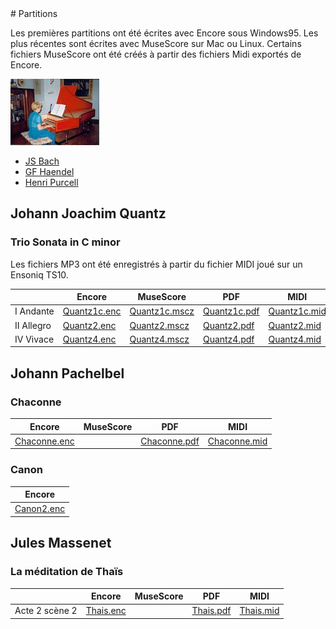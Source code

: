 <link href="../gc.css" rel="stylesheet" type="text/css">
# Partitions

Les premières partitions ont été écrites avec Encore sous Windows95. Les plus récentes sont écrites avec MuseScore sur Mac ou Linux. Certains fichiers MuseScore ont été créés à partir des fichiers Midi exportés de Encore.

[![Clavecin](TN_CLAVECIN.JPG)](CLAVECIN.JPG)

* [JS Bach](JSBach/JSBach.html "Jean Sébastien Bach")
* [GF Haendel](Haendel/Haendel.html "Haendel")
* [Henri Purcell](Purcell/Purcell.html "Purcell")
 
## Johann Joachim Quantz

### Trio Sonata in C minor

Les fichiers MP3 ont été enregistrés à partir du fichier MIDI joué sur un Ensoniq TS10.

|   |Encore|MuseScore|PDF|MIDI|MP3|
|---|------|---------|---|----|---|
|I Andante|[Quantz1c.enc](Quantz/QUANTZ1C.ENC)|[Quantz1c.mscz](Quantz/QUANTZ1C.mscz)|[Quantz1c.pdf](Quantz/QUANTZ1C.PDF)|[Quantz1c.mid](Quantz/QUANTZ1C.MID)|[Quantz1c.mp3](Quantz/QUANTZ1.MP3)|
|II Allegro|[Quantz2.enc](Quantz/QUANTZ2.ENC)|[Quantz2.mscz](Quantz/QUANTZ2.mscz)|[Quantz2.pdf](Quantz/QUANTZ2.PDF)|[Quantz2.mid](Quantz/QUANTZ2.MID)|[Quantz2.mp3](Quantz/QUANTZ2.MP3)|
|IV Vivace|[Quantz4.enc](Quantz/QUANTZ4.ENC)|[Quantz4.mscz](Quantz/QUANTZ4.mscz)|[Quantz4.pdf](Quantz/QUANTZ4.PDF)|[Quantz4.mid](Quantz/QUANTZ4.MID)||

## Johann Pachelbel
### Chaconne
|Encore|MuseScore|PDF|MIDI|
|------|---------|---|----|
|[Chaconne.enc](Pachelbel/CHACONNE.ENC)||[Chaconne.pdf](Pachelbel/CHACONNE.PDF)|[Chaconne.mid](Pachelbel/CHACONNE.MID)|
### Canon
|Encore|
|------|
|[Canon2.enc](Pachelbel/CANON2.ENC)|

## Jules Massenet
### La méditation de Thaïs
|       |Encore|MuseScore|PDF|MIDI|
|-------|------|---------|---|----|
|Acte 2 scène 2|[Thais.enc](Massenet/THAIS.ENC)||[Thais.pdf](Massenet/THAIS.PDF)|[Thais.mid](Massenet/THAIS.MID)|


